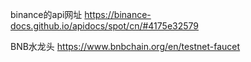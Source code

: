 binance的api网址
https://binance-docs.github.io/apidocs/spot/cn/#4175e32579

BNB水龙头
https://www.bnbchain.org/en/testnet-faucet